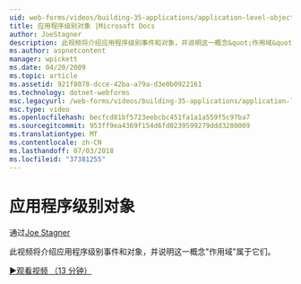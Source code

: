 ```yaml
---
uid: web-forms/videos/building-35-applications/application-level-objects
title: 应用程序级别对象 |Microsoft Docs
author: JoeStagner
description: 此视频将介绍应用程序级别事件和对象，并说明这一概念&quot;作用域&quot;属于它们。
ms.author: aspnetcontent
manager: wpickett
ms.date: 04/20/2009
ms.topic: article
ms.assetid: 921f8078-dcce-42ba-a79a-d3e0b0922161
ms.technology: dotnet-webforms
msc.legacyurl: /web-forms/videos/building-35-applications/application-level-objects
msc.type: video
ms.openlocfilehash: becfcd81bf5723eebcbc451fa1a1a559f5c97ba7
ms.sourcegitcommit: 953ff9ea4369f154d6fd0239599279ddd3280009
ms.translationtype: MT
ms.contentlocale: zh-CN
ms.lasthandoff: 07/03/2018
ms.locfileid: "37381255"
---
```

<a name="application-level-objects"></a>应用程序级别对象
====================
通过[Joe Stagner](https://github.com/JoeStagner)

此视频将介绍应用程序级别事件和对象，并说明这一概念&quot;作用域&quot;属于它们。

[&#9654;观看视频 （13 分钟）](https://channel9.msdn.com/Blogs/ASP-NET-Site-Videos/application-level-objects)
